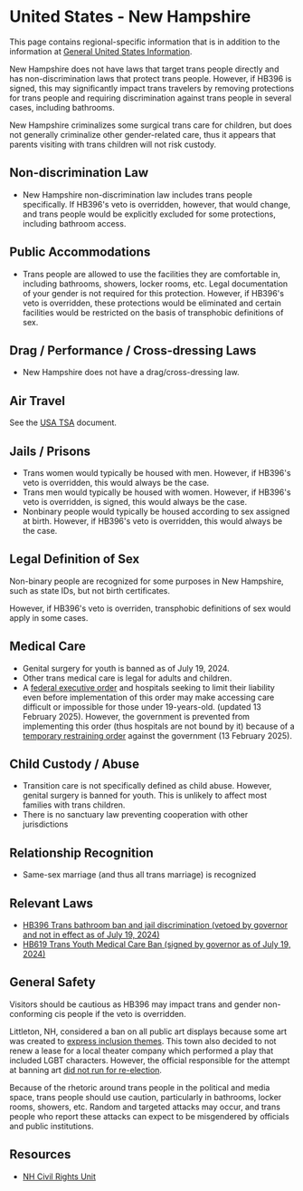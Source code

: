 # United States - New Hampshire

This page contains regional-specific information that is in addition to
the information at [General United States
Information](notes/usa-general.md).

New Hampshire does not have laws that target trans people directly and has
non-discrimination laws that protect trans people.  However, if HB396 is
signed, this may significantly impact trans travelers by removing
protections for trans people and requiring discrimination against trans
people in several cases, including bathrooms.

New Hampshire criminalizes some surgical trans care for children, but does
not generally criminalize other gender-related care, thus it appears that
parents visiting with trans children will not risk custody.

## Non-discrimination Law

 * New Hampshire non-discrimination law includes trans people specifically.
   If HB396's veto is overridden, however, that would change, and trans people
   would be explicitly excluded for some protections, including bathroom
   access.

## Public Accommodations

 * Trans people are allowed to use the facilities they are comfortable
   in, including bathrooms, showers, locker rooms, etc.  Legal
   documentation of your gender is not required for this protection.
   However, if HB396's veto is overridden, these protections would be eliminated
   and certain facilities would be restricted on the basis of
   transphobic definitions of sex.

## Drag / Performance / Cross-dressing Laws

 * New Hampshire does not have a drag/cross-dressing law.

## Air Travel

See the [USA TSA](notes/tsa.md) document.

## Jails / Prisons

 * Trans women would typically be housed with men. However, if HB396's
   veto is overridden, this would always be the case.
 * Trans men would typically be housed with women. However, if HB396's
   veto is overridden, is
   signed, this would always be the case.
 * Nonbinary people would typically be housed according to sex
   assigned at birth. However, if HB396's veto is overridden, this would always
   be the case.

## Legal Definition of Sex

Non-binary people are recognized for some purposes in New Hampshire, such as
state IDs, but not birth certificates.

However, if HB396's veto is overriden, transphobic definitions of sex would
apply in some cases.

## Medical Care

 * Genital surgery for youth is banned as of July 19, 2024.
 * Other trans medical care is legal for adults and children.
 * A [federal executive
   order](https://www.whitehouse.gov/presidential-actions/2025/01/protecting-children-from-chemical-and-surgical-mutilation/)
   and hospitals seeking to limit their liability even before
   implementation of this order may make accessing care difficult or
   impossible for those under 19-years-old. (updated 13 February 2025).
   However, the government is prevented from implementing this order
   (thus hospitals are not bound by it) because of a [temporary
   restraining
   order](https://assets.aclu.org/live/uploads/2025/02/093114651219.pdf)
   against the government (13 February 2025).

## Child Custody / Abuse

 * Transition care is not specifically defined as child abuse.
   However, genital surgery is banned for youth. This is unlikely to affect
   most families with trans children.
 * There is no sanctuary law preventing cooperation with other
   jurisdictions
 
## Relationship Recognition

 * Same-sex marriage (and thus all trans marriage) is recognized

## Relevant Laws

 * [HB396 Trans bathroom ban and jail discrimination (vetoed by governor
   and not in effect as of July 19,
   2024)](https://www.gencourt.state.nh.us/bill_status/billinfo.aspx?id=630&inflect=2)
 * [HB619 Trans Youth Medical Care Ban (signed by governor as of July 19, 2024)](https://gencourt.state.nh.us/bill_status/billinfo.aspx?id=71)

## General Safety

Visitors should be cautious as HB396 may impact trans and gender non-conforming
cis people if the veto is overridden.

Littleton, NH, considered a ban on all public art displays because some art
was created to [express inclusion
themes](https://www.cbc.ca/news/world/new-hampshire-town-art-debate-1.7014430).
This town also decided to not renew a lease for a local theater company which
performed a play that included LGBT characters.  However, the official
responsible for the attempt at banning art [did not run for
re-election](https://www.gencourt.state.nh.us/bill_status/billinfo.aspx?id=630&inflect=2).

Because of the rhetoric around trans people in the political and media
space, trans people should use caution, particularly in bathrooms,
locker rooms, showers, etc.  Random and targeted attacks may occur, and
trans people who report these attacks can expect to be misgendered by
officials and public institutions.

## Resources

 * [NH Civil Rights Unit](https://www.doj.nh.gov/civil-rights/index.htm)
